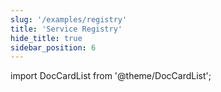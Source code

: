 ```yaml
---
slug: '/examples/registry'
title: 'Service Registry'
hide_title: true
sidebar_position: 6
---
```


import DocCardList from '@theme/DocCardList';

<DocCardList />